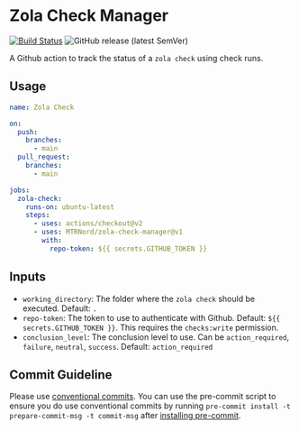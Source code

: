 # Zola Check Manager

[![Build Status](https://img.shields.io/endpoint.svg?url=https%3A%2F%2Factions-badge.atrox.dev%2FMTRNord%2Fzola-check-manager%2Fbadge&style=flat)](https://actions-badge.atrox.dev/MTRNord/zola-check-manager/goto)
![GitHub release (latest SemVer)](https://img.shields.io/github/v/release/MTRNord/zola-check-manager?sort=semver)

A Github action to track the status of a `zola check` using check runs.

## Usage

```yaml
name: Zola Check

on:
  push:
    branches:
      - main
  pull_request:
    branches:
      - main

jobs:
  zola-check:
    runs-on: ubuntu-latest
    steps:
      - uses: actions/checkout@v2
      - uses: MTRNord/zola-check-manager@v1
        with:
          repo-token: ${{ secrets.GITHUB_TOKEN }}
```

## Inputs

* `working_directory`: The folder where the `zola check` should be executed. Default: `.`
* `repo-token`: The token to use to authenticate with Github. Default: `${{ secrets.GITHUB_TOKEN }}`. This requires the `checks:write` permission.
* `conclusion_level`: The conclusion level to use. Can be `action_required`, `failure`, `neutral`, `success`. Default: `action_required`

## Commit Guideline

Please use [conventional commits](https://www.conventionalcommits.org). You can use the pre-commit script to ensure you
do use conventional commits by running `pre-commit install -t prepare-commit-msg -t commit-msg`
after [installing pre-commit](https://pre-commit.com/#install).
